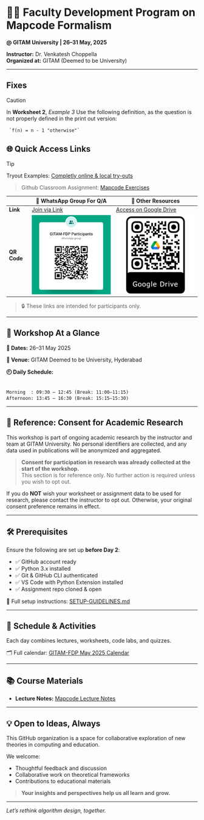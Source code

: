 
# 👨‍🏫 Faculty Development Program on Mapcode Formalism  
**@ GITAM University | 26–31 May, 2025**

<!-- ![Optional Banner](https://github.com/algodynamics-teaching/.github/raw/main/assets/banner.jpg) -->

**Instructor:** Dr. Venkatesh Choppella  
**Organized at:** GITAM (Deemed to be University)

---

## Fixes

> [!CAUTION]
> In **Worksheet 2**, _Example 3_
> Use the following definition, as the question is not properly defined in the print out version:
>
>      `f(n) = n - 1 "otherwise"`


## 🌐 Quick Access Links

> [!TIP]
> Tryout Examples: [Completly online & local try-outs](https://algodynamics-teaching.github.io/exercise-on-web/lab/index.html)

> Github Classroom Assignment: [Mapcode Exercises](https://classroom.github.com/a/eJfmm8iE)

|                | 📱 WhatsApp Group For Q/A                                                                               | 📁 Other Resources                                                                                                                        |
|----------------|--------------------------------------------------------------------------------------------------------------------------|-------------------------------------------------------------------------------------------------------------------------------------------|
| **Link**       | [Join via Link](https://chat.whatsapp.com/H7jGAGg83Ci0EJxFqGsnAI)                                                        | [Access on Google Drive](https://drive.google.com/drive/folders/1d-edAeLWzPGz0nRxBU1ZHY5lDQRJm-T8?usp=sharing)                           |
| **QR Code**    | <img src="https://github.com/algodynamics-teaching/.github/blob/main/assets/whatsapp-participants-qr.jpg?raw=true" alt="Whatsapp QR" style="max-height: 400px;"/>                                       | <img src="https://github.com/algodynamics-teaching/.github/blob/main/assets/google-drive-qr.png?raw=true" alt="Drive QR" style="max-height: 400px;"/>                                                                   |
> 🔒 These links are intended for participants only.


---

## 🧭 Workshop At a Glance

**📅 Dates:** 26–31 May 2025

**📍 Venue:** GITAM Deemed to be University, Hyderabad

**🕘 Daily Schedule:**
```

Morning  : 09:30 – 12:45 (Break: 11:00–11:15)
Afternoon: 13:45 – 16:30 (Break: 15:15–15:30)

```

---

## 📝 Reference: Consent for Academic Research

This workshop is part of ongoing academic research by the instructor and team at GITAM University. No personal identifiers are collected, and any data used in publications will be anonymized and aggregated.

> **Consent for participation in research was already collected at the start of the workshop.**  
> This section is for reference only. No further action is required unless you wish to opt out.

If you do **NOT** wish your worksheet or assignment data to be used for research, please contact the instructor to opt out. Otherwise, your original consent preference remains in effect.

---

## 🛠 Prerequisites

Ensure the following are set up **before Day 2**:

- ✅ GitHub account ready
- ✅ Python 3.x installed
- ✅ Git & GitHub CLI authenticated
- ✅ VS Code with Python Extension installed
- ✅ Assignment repo cloned & open

📄 Full setup instructions: [SETUP-GUIDELINES.md](https://github.com/algodynamics-teaching/.github/blob/main/SETUP-GUIDELINES.md)

---

## 🧪 Schedule & Activities

Each day combines lectures, worksheets, code labs, and quizzes.

🗂️ Full calendar: [GITAM-FDP May 2025 Calendar](https://docs.google.com/spreadsheets/d/1xSrrYiOOqtzRV0S22pWsUqcUYSoscobBU9CgRXnDNpc/edit?usp=sharing)

---

## 📚 Course Materials
- **Lecture Notes:** [Mapcode Lecture Notes](https://drive.google.com/drive/folders/1d-edAeLWzPGz0nRxBU1ZHY5lDQRJm-T8?usp=sharing)

---

## 💡 Open to Ideas, Always

This GitHub organization is a space for collaborative exploration of new theories in computing and education.

We welcome:

- Thoughtful feedback and discussion
- Collaborative work on theoretical frameworks
- Contributions to educational materials

> **Your insights and perspectives help us all learn and grow.**

---

_Let’s rethink algorithm design, together._
